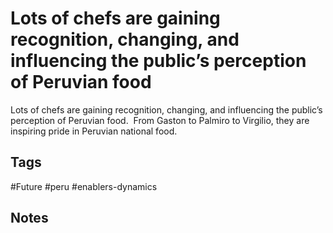 # Lots of chefs are gaining recognition, changing, and influencing the public’s perception of Peruvian food

Lots of chefs are gaining recognition, changing, and influencing the public’s perception of Peruvian food.  From Gaston to Palmiro to Virgilio, they are inspiring pride in Peruvian national food.

## Tags
#Future #peru #enablers-dynamics

## Notes
<!-- Add your notes here -->

